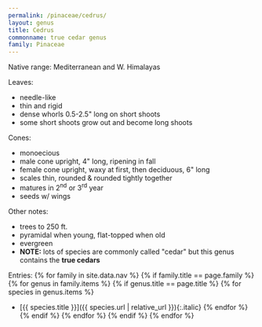 ```yaml
---
permalink: /pinaceae/cedrus/
layout: genus
title: Cedrus
commonname: true cedar genus
family: Pinaceae
---
```


Native range: Mediterranean and W. Himalayas

Leaves:
  - needle-like
  - thin and rigid
  - dense whorls 0.5-2.5" long on short shoots
  - some short shoots grow out and become long shoots

Cones:
  - monoecious
  - male cone upright, 4" long, ripening in fall
  - female cone upright, waxy at first, then deciduous, 6" long
  - scales thin, rounded & rounded tightly together
  - matures in 2<sup>nd</sup> or 3<sup>rd</sup> year
  - seeds w/ wings

Other notes:
  - trees to 250 ft.
  - pyramidal when young, flat-topped when old
  - evergreen
  - **NOTE:** lots of species are commonly called "cedar" but this genus contains the **true cedars**

Entries:
{% for family in site.data.nav %}
{% if family.title == page.family %}
{% for genus in family.items %}
{% if genus.title == page.title %}
  {% for species in genus.items %}
  - [{{ species.title }}]({{ species.url | relative_url }}){:.italic}
  {% endfor %}
{% endif %}
{% endfor %}
{% endif %}
{% endfor %}

